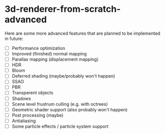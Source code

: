 # 3d-renderer-from-scratch-advanced

Here are some more advanced features that are planned to be implemented in future:

- [ ] Performance optimization
- [ ] Improved (finished) normal mapping
- [ ] Parallax mapping (displacement mapping)
- [ ] HDR
- [ ] Bloom
- [ ] Deferred shading (maybe/probably won't happen)
- [ ] SSAO
- [ ] PBR
- [ ] Transperent objects
- [ ] Shadows
- [ ] Scene level frustrum culling (e.g. with octrees)
- [ ] Geometric shader support (also probably won't happen)
- [ ] Post processing (maybe)
- [ ] Antialiasing
- [ ] Some particle effects / particle system support